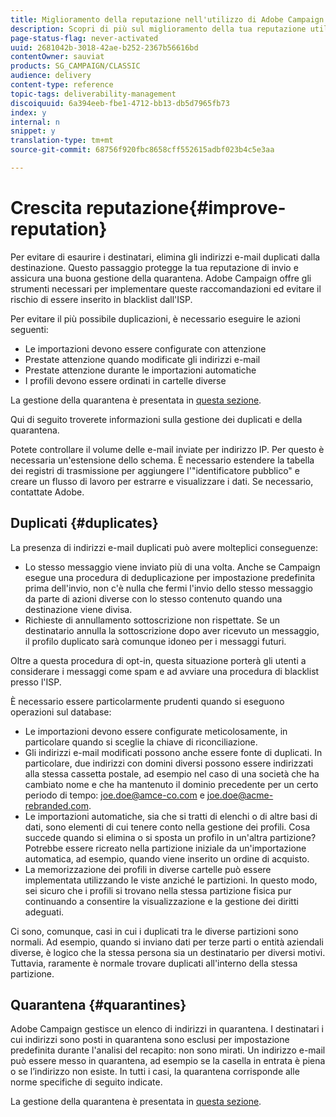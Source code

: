 ```yaml
---
title: Miglioramento della reputazione nell'utilizzo di Adobe Campaign Classic
description: Scopri di più sul miglioramento della tua reputazione utilizzando Adobe Campaign Classic.
page-status-flag: never-activated
uuid: 2681042b-3018-42ae-b252-2367b56616bd
contentOwner: sauviat
products: SG_CAMPAIGN/CLASSIC
audience: delivery
content-type: reference
topic-tags: deliverability-management
discoiquuid: 6a394eeb-fbe1-4712-bb13-db5d7965fb73
index: y
internal: n
snippet: y
translation-type: tm+mt
source-git-commit: 68756f920fbc8658cff552615adbf023b4c5e3aa

---
```



# Crescita reputazione{#improve-reputation}

Per evitare di esaurire i destinatari, elimina gli indirizzi e-mail duplicati dalla destinazione. Questo passaggio protegge la tua reputazione di invio e assicura una buona gestione della quarantena. Adobe Campaign offre gli strumenti necessari per implementare queste raccomandazioni ed evitare il rischio di essere inserito in blacklist dall&#39;ISP.

Per evitare il più possibile duplicazioni, è necessario eseguire le azioni seguenti:

* Le importazioni devono essere configurate con attenzione
* Prestate attenzione quando modificate gli indirizzi e-mail
* Prestate attenzione durante le importazioni automatiche
* I profili devono essere ordinati in cartelle diverse

La gestione della quarantena è presentata in [questa sezione](../../delivery/using/understanding-quarantine-management.md).

Qui di seguito troverete informazioni sulla gestione dei duplicati e della quarantena.

Potete controllare il volume delle e-mail inviate per indirizzo IP. Per questo è necessaria un&#39;estensione dello schema. È necessario estendere la tabella dei registri di trasmissione per aggiungere l&#39;&quot;identificatore pubblico&quot; e creare un flusso di lavoro per estrarre e visualizzare i dati. Se necessario, contattate Adobe.

## Duplicati {#duplicates}

La presenza di indirizzi e-mail duplicati può avere molteplici conseguenze:

* Lo stesso messaggio viene inviato più di una volta. Anche se Campaign esegue una procedura di deduplicazione per impostazione predefinita prima dell&#39;invio, non c&#39;è nulla che fermi l&#39;invio dello stesso messaggio da parte di azioni diverse con lo stesso contenuto quando una destinazione viene divisa.
* Richieste di annullamento sottoscrizione non rispettate. Se un destinatario annulla la sottoscrizione dopo aver ricevuto un messaggio, il profilo duplicato sarà comunque idoneo per i messaggi futuri.

Oltre a questa procedura di opt-in, questa situazione porterà gli utenti a considerare i messaggi come spam e ad avviare una procedura di blacklist presso l&#39;ISP.

È necessario essere particolarmente prudenti quando si eseguono operazioni sul database:

* Le importazioni devono essere configurate meticolosamente, in particolare quando si sceglie la chiave di riconciliazione.
* Gli indirizzi e-mail modificati possono anche essere fonte di duplicati. In particolare, due indirizzi con domini diversi possono essere indirizzati alla stessa cassetta postale, ad esempio nel caso di una società che ha cambiato nome e che ha mantenuto il dominio precedente per un certo periodo di tempo: joe.doe@amce-co.com e joe.doe@acme-rebranded.com.
* Le importazioni automatiche, sia che si tratti di elenchi o di altre basi di dati, sono elementi di cui tenere conto nella gestione dei profili. Cosa succede quando si elimina o si sposta un profilo in un&#39;altra partizione? Potrebbe essere ricreato nella partizione iniziale da un&#39;importazione automatica, ad esempio, quando viene inserito un ordine di acquisto.
* La memorizzazione dei profili in diverse cartelle può essere implementata utilizzando le viste anziché le partizioni. In questo modo, sei sicuro che i profili si trovano nella stessa partizione fisica pur continuando a consentire la visualizzazione e la gestione dei diritti adeguati.

Ci sono, comunque, casi in cui i duplicati tra le diverse partizioni sono normali. Ad esempio, quando si inviano dati per terze parti o entità aziendali diverse, è logico che la stessa persona sia un destinatario per diversi motivi. Tuttavia, raramente è normale trovare duplicati all&#39;interno della stessa partizione.

## Quarantena {#quarantines}

Adobe Campaign gestisce un elenco di indirizzi in quarantena. I destinatari i cui indirizzi sono posti in quarantena sono esclusi per impostazione predefinita durante l&#39;analisi del recapito: non sono mirati. Un indirizzo e-mail può essere messo in quarantena, ad esempio se la casella in entrata è piena o se l’indirizzo non esiste. In tutti i casi, la quarantena corrisponde alle norme specifiche di seguito indicate.

La gestione della quarantena è presentata in [questa sezione](../../delivery/using/understanding-quarantine-management.md).